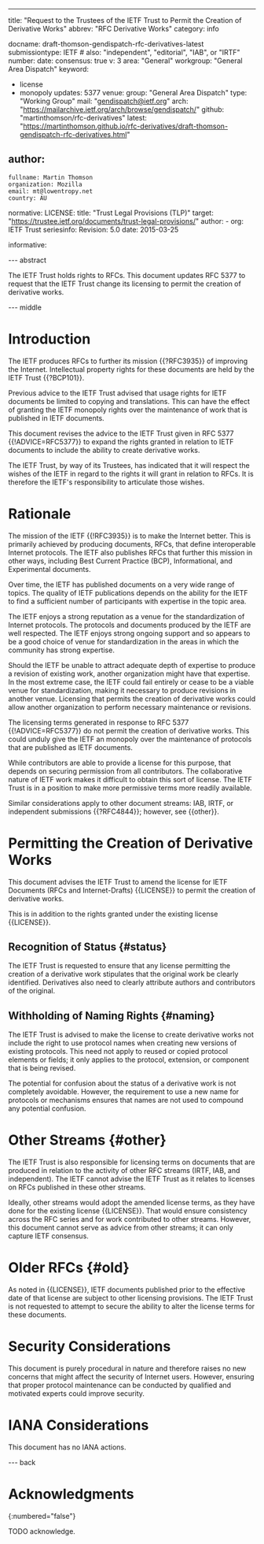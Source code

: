 ---
title: "Request to the Trustees of the IETF Trust to Permit the Creation of Derivative Works"
abbrev: "RFC Derivative Works"
category: info

docname: draft-thomson-gendispatch-rfc-derivatives-latest
submissiontype: IETF  # also: "independent", "editorial", "IAB", or "IRTF"
number:
date:
consensus: true
v: 3
area: "General"
workgroup: "General Area Dispatch"
keyword:
 - license
 - monopoly
updates: 5377
venue:
  group: "General Area Dispatch"
  type: "Working Group"
  mail: "gendispatch@ietf.org"
  arch: "https://mailarchive.ietf.org/arch/browse/gendispatch/"
  github: "martinthomson/rfc-derivatives"
  latest: "https://martinthomson.github.io/rfc-derivatives/draft-thomson-gendispatch-rfc-derivatives.html"

author:
 -
    fullname: Martin Thomson
    organization: Mozilla
    email: mt@lowentropy.net
    country: AU

normative:
  LICENSE:
    title: "Trust Legal Provisions (TLP)"
    target: "https://trustee.ietf.org/documents/trust-legal-provisions/"
    author:
      - org: IETF Trust
    seriesinfo:
      Revision: 5.0
    date: 2015-03-25

informative:


--- abstract

The IETF Trust holds rights to RFCs.  This document updates RFC 5377 to request
that the IETF Trust change its licensing to permit the creation of derivative
works.


--- middle

# Introduction

The IETF produces RFCs to further its mission {{?RFC3935}} of improving the
Internet.  Intellectual property rights for these documents are held by the IETF
Trust {{?BCP101}}.

Previous advice to the IETF Trust advised that usage rights for IETF documents
be limited to copying and translations.  This can have the effect of granting
the IETF monopoly rights over the maintenance of work that is published in IETF
documents.

This document revises the advice to the IETF Trust given in RFC 5377
{{!ADVICE=RFC5377}} to expand the rights granted in relation to IETF documents
to include the ability to create derivative works.

The IETF Trust, by way of its Trustees, has indicated that it will respect the
wishes of the IETF in regard to the rights it will grant in relation to RFCs.
It is therefore the IETF's responsibility to articulate those wishes.


# Rationale

The mission of the IETF {{!RFC3935}} is to make the Internet better.  This is
primarily achieved by producing documents, RFCs, that define interoperable
Internet protocols.  The IETF also publishes RFCs that further this mission in
other ways, including Best Current Practice (BCP), Informational, and
Experimental documents.

Over time, the IETF has published documents on a very wide range of topics.  The
quality of IETF publications depends on the ability for the IETF to find a
sufficient number of participants with expertise in the topic area.

The IETF enjoys a strong reputation as a venue for the standardization of
Internet protocols.  The protocols and documents produced by the IETF are well
respected.  The IETF enjoys strong ongoing support and so appears to be a good
choice of venue for standardization in the areas in which the community has
strong expertise.

Should the IETF be unable to attract adequate depth of expertise to produce a
revision of existing work, another organization might have that expertise.  In
the most extreme case, the IETF could fail entirely or cease to be a viable
venue for standardization, making it necessary to produce revisions in another
venue.  Licensing that permits the creation of derivative works could allow
another organization to perform necessary maintenance or revisions.

The licensing terms generated in response to RFC 5377 {{!ADVICE=RFC5377}} do not
permit the creation of derivative works.  This could unduly give the IETF an
monopoly over the maintenance of protocols that are published as IETF documents.

While contributors are able to provide a license for this purpose, that depends
on securing permission from all contributors.  The collaborative nature of IETF
work makes it difficult to obtain this sort of license.  The IETF Trust is in a
position to make more permissive terms more readily available.

Similar considerations apply to other document streams: IAB, IRTF, or
independent submissions {{?RFC4844}}; however, see {{other}}.


# Permitting the Creation of Derivative Works

This document advises the IETF Trust to amend the license for IETF Documents
(RFCs and Internet-Drafts) {{LICENSE}} to permit the creation of derivative
works.

This is in addition to the rights granted under the existing license
{{LICENSE}}.


## Recognition of Status {#status}

The IETF Trust is requested to ensure that any license permitting the creation
of a derivative work stipulates that the original work be clearly identified.
Derivatives also need to clearly attribute authors and contributors of the
original.


## Withholding of Naming Rights {#naming}

The IETF Trust is advised to make the license to create derivative works not
include the right to use protocol names when creating new versions of existing
protocols.  This need not apply to reused or copied protocol elements or fields;
it only applies to the protocol, extension, or component that is being revised.

The potential for confusion about the status of a derivative work is not
completely avoidable.  However, the requirement to use a new name for protocols
or mechanisms ensures that names are not used to compound any potential
confusion.


# Other Streams {#other}

The IETF Trust is also responsible for licensing terms on documents that are
produced in relation to the activity of other RFC streams (IRTF, IAB, and
independent).  The IETF cannot advise the IETF Trust as it relates to licenses
on RFCs published in these other streams.

Ideally, other streams would adopt the amended license terms, as they have done
for the existing license {{LICENSE}}.  That would ensure consistency across the
RFC series and for work contributed to other streams.  However, this document
cannot serve as advice from other streams; it can only capture IETF consensus.


# Older RFCs {#old}

As noted in {{LICENSE}}, IETF documents published prior to the effective date of
that license are subject to other licensing provisions.  The IETF Trust is not
requested to attempt to secure the ability to alter the license terms for these
documents.


# Security Considerations

This document is purely procedural in nature and therefore raises no new
concerns that might affect the security of Internet users.  However, ensuring
that proper protocol maintenance can be conducted by qualified and motivated
experts could improve security.


# IANA Considerations

This document has no IANA actions.


--- back

# Acknowledgments
{:numbered="false"}

TODO acknowledge.
